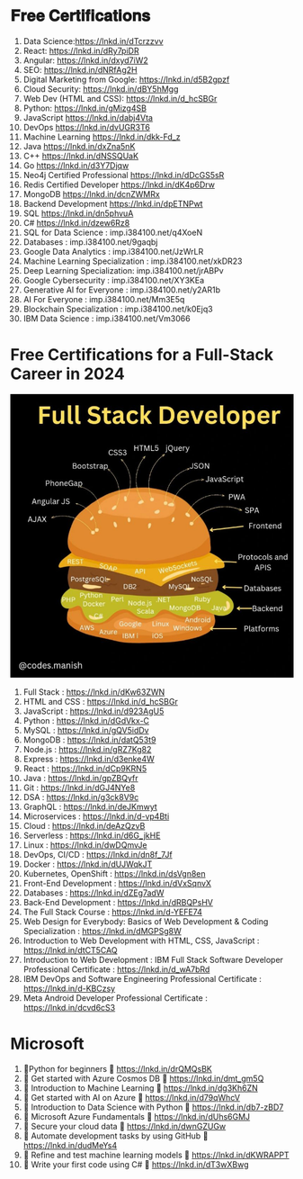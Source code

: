 # 𝐅𝐫𝐞𝐞 𝐂𝐞𝐫𝐭𝐢𝐟𝐢𝐜𝐚𝐭𝐢𝐨𝐧𝐬

1. Data Science:https://lnkd.in/dTcrzzvv
2. React: https://lnkd.in/dRy7piDR
3. Angular: https://lnkd.in/dxyd7iW2
4. SEO: https://lnkd.in/dNRfAg2H
5. Digital Marketing from Google: https://lnkd.in/d5B2gpzf
6. Cloud Security: https://lnkd.in/dBY5hMgg
7. Web Dev (HTML and CSS): https://lnkd.in/d_hcSBGr
8. Python: https://lnkd.in/gMizg4SB
9. JavaScript https://lnkd.in/dabj4Vta
10. DevOps https://lnkd.in/dvUGR3T6
11. Machine Learning https://lnkd.in/dkk-Fd_z
12. Java https://lnkd.in/dxZna5nK
13. C++ https://lnkd.in/dNSSQUaK
14. Go https://lnkd.in/d3Y7Djqw
15. Neo4j Certified Professional https://lnkd.in/dDcGS5sR
16. Redis Certified Developer https://lnkd.in/dK4p6Drw
17. MongoDB https://lnkd.in/dcnZWMRx
18. Backend Development https://lnkd.in/dpETNPwt
19. SQL https://lnkd.in/dn5phvuA
20. C# https://lnkd.in/dzew6Rz8
21. SQL for Data Science : imp.i384100.net/q4XoeN
22. Databases : imp.i384100.net/9gaqbj
23. Google Data Analytics : imp.i384100.net/JzWrLR
24. Machine Learning Specialization : imp.i384100.net/xkDR23
25. Deep Learning Specialization: imp.i384100.net/jrABPv
26. Google Cybersecurity : imp.i384100.net/XY3KEa
27. Generative AI for Everyone : imp.i384100.net/y2AR1b
28. AI For Everyone : imp.i384100.net/Mm3E5q
29. Blockchain Specialization : imp.i384100.net/k0Ejq3
30. IBM Data Science : imp.i384100.net/Vm3066

# Free Certifications for a Full-Stack Career in 2024

![Banner](../images/FullstackCafe.jpeg)

1. Full Stack : https://lnkd.in/dKw63ZWN
2. HTML and CSS : https://lnkd.in/d_hcSBGr
3. JavaScript : https://lnkd.in/d923AgU5
4. Python : https://lnkd.in/dGdVkx-C
5. MySQL : https://lnkd.in/gQV5idDv
6. MongoDB : https://lnkd.in/datQ53t9
7. Node.js : https://lnkd.in/gRZ7Kg82
8. Express : https://lnkd.in/d3enke4W
9. React : https://lnkd.in/dCp9KRN5
10. Java : https://lnkd.in/gpZBQyfr
11. Git : https://lnkd.in/dGJ4NYe8
12. DSA : https://lnkd.in/g3ck8V9c
13. GraphQL : https://lnkd.in/deJKmwyt
14. Microservices : https://lnkd.in/d-vp4Bti
15. Cloud : https://lnkd.in/deAzQzvB
16. Serverless : https://lnkd.in/d6G_jkHE
17. Linux : https://lnkd.in/dwDQmvJe
18. DevOps, CI/CD : https://lnkd.in/dn8f_7Jf
19. Docker : https://lnkd.in/dUJWqkJT
20. Kubernetes, OpenShift : https://lnkd.in/dsVgn8en
21. Front-End Development : https://lnkd.in/dVxSqnvX
22. Databases : https://lnkd.in/dZEg7adW
23. Back-End Development : https://lnkd.in/dRBQPsHV
24. The Full Stack Course : https://lnkd.in/d-YEFE74
25. Web Design for Everybody: Basics of Web Development & Coding Specialization : https://lnkd.in/dMGPSg8W
26. Introduction to Web Development with HTML, CSS, JavaScript : https://lnkd.in/dtCT5CAQ
27. Introduction to Web Development :  IBM Full Stack Software Developer Professional Certificate : https://lnkd.in/d_wA7bRd
29. IBM DevOps and Software Engineering Professional Certificate : https://lnkd.in/d-KBCzsy
30. Meta Android Developer Professional Certificate : https://lnkd.in/dcvd6cS3


# Microsoft

1. 📌Python for beginners 🔗 https://lnkd.in/drQMQsBK
1. 📌 Get started with Azure Cosmos DB 🔗 https://lnkd.in/dmt_gm5Q
1. 📌 Introduction to Machine Learning 🔗 https://lnkd.in/dg3Kh6ZN
1. 📌 Get started with AI on Azure 🔗 https://lnkd.in/d79qWhcV
1. 📌 Introduction to Data Science with Python 🔗 https://lnkd.in/db7-zBD7
1. 📌 Microsoft Azure Fundamentals 🔗 https://lnkd.in/dUhs6GMJ
1. 📌 Secure your cloud data 🔗 https://lnkd.in/dwnGZUGw
1. 📌 Automate development tasks by using GitHub 🔗 https://lnkd.in/dudMeYs4
1. 📌 Refine and test machine learning models 🔗 https://lnkd.in/dKWRAPPT
1. 📌 Write your first code using C# 🔗 https://lnkd.in/dT3wXBwg